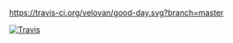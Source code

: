 
https://travis-ci.org/velovan/good-day.svg?branch=master

[![Travis](https://travis-ci.org/velovan/good-day.svg?branch=master)]()
